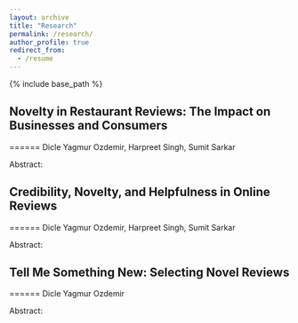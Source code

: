 ```yaml
---
layout: archive
title: "Research"
permalink: /research/
author_profile: true
redirect_from:
  - /resume
---
```


{% include base_path %}

## Novelty in Restaurant Reviews: The Impact on Businesses and Consumers
======
Dicle Yagmur Ozdemir, Harpreet Singh, Sumit Sarkar

Abstract: 

## Credibility, Novelty, and Helpfulness in Online Reviews
======
Dicle Yagmur Ozdemir, Harpreet Singh, Sumit Sarkar

Abstract: 

## Tell Me Something New: Selecting Novel Reviews
======
Dicle Yagmur Ozdemir

Abstract: 

